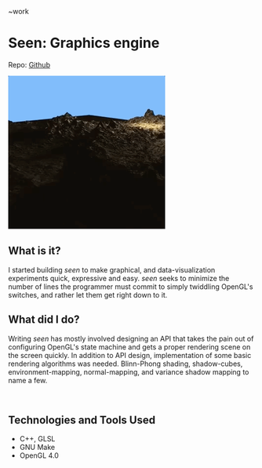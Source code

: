 ~work
# Seen: Graphics engine
Repo: [Github](https://github.com/mrpossoms/seen)

![seen demo3](https://raw.githubusercontent.com/mrpossoms/seen/master/.example.gif)

## What is it?
I started building _seen_ to make graphical, and data-visualization experiments quick, expressive and easy. _seen_ seeks to minimize the number of lines the programmer must commit to simply twiddling OpenGL's switches, and rather let them get right down to it.

## What did I do?
Writing _seen_ has mostly involved designing an API that takes the pain out of configuring OpenGL's state machine and gets a proper rendering scene on the screen quickly. In addition to API design, implementation of some basic rendering algorithms was needed. Blinn-Phong shading, shadow-cubes, environment-mapping, normal-mapping, and variance shadow mapping to name a few.


<br/>

## Technologies and Tools Used
* C++, GLSL
* GNU Make
* OpenGL 4.0
